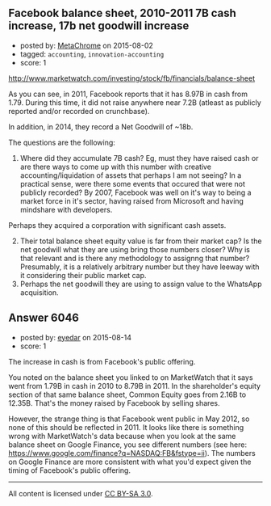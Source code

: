 ## Facebook balance sheet, 2010-2011 7B cash increase, 17b net goodwill increase

- posted by: [MetaChrome](https://stackexchange.com/users/442105/metachrome) on 2015-08-02
- tagged: `accounting`, `innovation-accounting`
- score: 1

http://www.marketwatch.com/investing/stock/fb/financials/balance-sheet

As you can see, in 2011, Facebook reports that it has 8.97B in cash from 1.79. During this time, it did not raise anywhere near 7.2B (atleast as publicly reported and/or recorded on crunchbase). 

In addition, in 2014, they record a Net Goodwill of ~18b. 

The questions are the following:

1. Where did they accumulate 7B cash? Eg, must they have raised cash or are there ways to come up with this number with creative accounting/liquidation of assets that perhaps I am not seeing? In a practical sense, were there some events that occured that were not publicly recorded? By 2007, Facebook was well on it's way to being a market force in it's sector, having raised from Microsoft and having mindshare with developers. 

Perhaps they acquired a corporation with significant cash assets. 

2. Their total balance sheet equity value is far from their market cap? Is the net goodwill what they are using bring those numbers closer? Why is that relevant and is there any methodology to assignng that number? Presumably, it is a relatively arbitrary number but they have leeway with it considering their public market cap. 
3. Perhaps the net goodwill they are using to assign value to the WhatsApp acquisition. 


## Answer 6046

- posted by: [eyedar](https://stackexchange.com/users/976190/eyedar) on 2015-08-14
- score: 1

The increase in cash is from Facebook's public offering.

You noted on the balance sheet you linked to on MarketWatch that it says went from 1.79B in cash in 2010 to 8.79B in 2011. In the shareholder's equity section of that same balance sheet, Common Equity goes from 2.16B to 12.35B. That's the money raised by Facebook by selling shares.

However, the strange thing is that Facebook went public in May 2012, so none of this should be reflected in 2011. It looks like there is something wrong with MarketWatch's data because when you look at the same balance sheet on Google Finance, you see different numbers (see here: https://www.google.com/finance?q=NASDAQ:FB&fstype=ii). The numbers on Google Finance are more consistent with what you'd expect given the timing of Facebook's public offering.
 



---

All content is licensed under [CC BY-SA 3.0](https://creativecommons.org/licenses/by-sa/3.0/).
